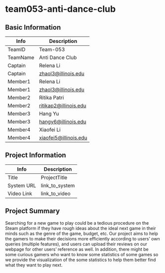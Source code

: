 # team053-anti-dance-club

## Basic Information

|   Info      |        Description     |
| ----------- | ---------------------- |
| TeamID      |        Team-053        |
| TeamName    |    Anti Dance Club     |
| Captain     |       Relena Li        |
| Captain     |   zhaol3@illinois.edu  |
| Member1     |       Relena Li        |
| Member1     |   zhaol3@illinois.edu  |
| Member2     |       Ritika Patri     |
| Member2     |  ritikap2@illinois.edu |
| Member3     |        Hang Yu         |
| Member3     |   hangy6@illinois.edu  |
| Member4     |        Xiaofei Li      |
| Member4     | xiaofei5@illinois.edu  |

## Project Information

|   Info      |        Description     |
| ----------- | ---------------------- |
|  Title      |       ProjectTitle     |
| System URL  |      link_to_system    |
| Video Link  |      link_to_video     |

## Project Summary

Searching for a new game to play could be a tedious procedure on the Steam platform if they have rough ideas about the ideal next game in their minds such as the genre of the game, budget, etc. Our project aims to help the gamers to make their decisions more efficiently according to users’ own queries (multiple features), and users can upload their reviews on our webpage for other users’ reference as well. In addition, there might be some curious gamers who want to know some statistics of some games so we provide the visualization of the some statistics to help them better find what they want to play next.